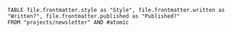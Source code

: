 ```dataview
TABLE file.frontmatter.style as "Style", file.frontmatter.written as "Written?", file.frontmatter.published as "Published?"
FROM "projects/newsletter" AND #atomic
```


























